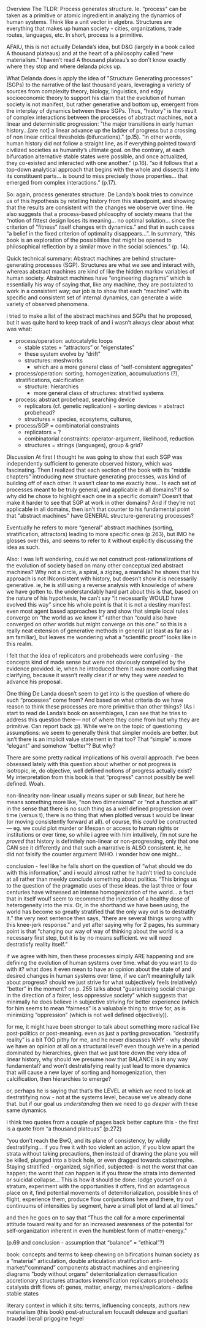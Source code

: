 Overview
The TLDR: Process generates structure.
Ie. “process" can be taken as a primitive or atomic ingredient in analyzing the dynamics of human systems. Think like a unit vector in algebra. Structures are everything that makes up human society - cities, organizations, trade routes, languages, etc.  In short, process is a primitive.

AFAIU, this is not actually Delanda’s idea, but D&G (largely in a book called A thousand plateaus) and at the heart of a philosophy called “new materialism.” I haven’t read A thousand plateau’s so don’t know exactly where they stop and where delanda picks up.

What Delanda does is apply the idea of "Structure Generating processes" (SGPs) to the narrative of the last thousand years, leveraging a variety of sources from complexity theory, biology, linguistics, and edgy socioeconomic theory to support his claim that the evolution of human society is not manifest, but rather generative and bottom up, emergent from the interplay of dynamics between these SGPs. Thus, “history" is the result of complex interactions between the processes of abstract machines, not a linear and deterministic progression: "the major transitions in early human history…[are not] a linear advance up the ladder of progress but a crossing of non linear critical thresholds (bifurcations).” (p.15). “in other words, human history did not follow a straight line, as if everything pointed toward civilized societies as humanity’s ultimate goal. on the contrary, at each bifurcation alternative stable states were possible, and once actualized, they co-existed and interacted with one another.” (p.16). “so it follows that a top-down analytical approach that begins with the whole and dissects it into its constituent parts… is bound to miss precisely those properties… that emerged from complex interactions.” (p.17).

So: again, process generates structure. De Landa’s book tries to convince us of this hypothesis by retelling history from this standpoint, and showing that the results are consistent with the changes we observe over time. He also suggests that a process-based philosophy of society means that the “notion of fittest design loses its meaning… no optimal solution… since the criterion of “fitness” itself changes with dynamics.” and that in such cases “a belief in the fixed criterion of optimality disappears…”.  In summary, “this book is an exploration of the possibilities that might be opened to philosophical reflection by a similar move in the social sciences.” (p. 14).

Quick technical summary:
Abstract machines are behind structure-generating processes (SGP). Structures are what we see and interact with, whereas abstract machines are kind of like the hidden markov variables of human society. Abstract machines have “engineering diagrams” which is essentially his way of saying that, like any machine, they are postulated to work in a consistent way; our job is to show that each “machine” with its specific and consistent set of internal dynamics, can generate a wide variety of observed phenomena.

i tried to make a list of the abstract machines and SGPs that he proposed, but it was quite hard to keep track of and i wasn’t always clear about what was what:

- process/operation: autocatalytic loops
    - stable states = “attractors” or “eigenstates"
    - these system evolve by “drift"
    - structures: meshworks
        - which are a more general class of “self-consistent aggregates"
- process/operation: sorting, homogenization, accumuluations (?), stratifications, calcification
    - structure: hierarchies
        - more general class of structures: stratified systems
- process: abstract probehead, searching device
    - replicators (cf. genetic replication) + sorting devices = abstract probehead?
    - structures = species, ecosytems, cultures,
- process/SGP = combinatorial constraints
    - replicators = ?
    - combinatorial constraints: operator-argument, likelihood, reduction
    - structures = strings (languages), group & grid?


Discussion
At first I thought he was going to show that each SGP was independently sufficient to generate observed history, which was fascinating. Then I realized that each section of the book with its "middle chapters” introducing new structure generating processes, was kind of building off of each other. It wasn’t clear to me exactly how... Is each set of processes meant to be truly general, and applicable in all domains? If so why did he chose to highlight each one in a specific domain? Doesn’t that make it harder to see that SGP at work in other domains? And if they’re not applicable in all domains, then isn't that counter to his fundamental point that "abstract machines" have GENERAL structure-generating processes?

Eventually he refers to more “general" abstract machines (sorting, stratification, attractors) leading to more specific ones (p.263), but IMO he glosses over this, and seems to refer to it without explicitly discussing the idea as such.

Also: I was left wondering, could we not construct post-rationalizations of the evolution of society based on many other conceptualized abstract machines? Why not a circle, a spiral, a zigzag, a mandala? he shows that his approach is not INconsistent with history, but doesn’t show it is necessarily generative. ie, he is still using a reverse analysis with knowledge of where we have gotten to. the understandably hard part about this is that, based on the nature of his hypothesis, he can’t say “it necessarily WOULD have evolved this way” since his whole point is that it is not a destiny manifest. even most agent based approaches try and show that simple local rules converge on “the world as we know it” rather than “could also have converged on other worlds but might converge on this one.” so this is a really neat extension of generative methods in general (at least as far as i am familiar), but leaves me wondering what a “scientific proof” looks like in this realm.

I felt that the idea of replicators and probeheads were confusing - the concepts kind of made sense but were not obviously compelled by the evidence provided. ie, when he introduced them it was more confusing that clarifying, because it wasn’t really clear if or why they were *needed* to advance his proposal.

One thing De Landa doesn’t seem to get into is the question of where do such “processes" come from? And based on what criteria do we have reason to think these processes are more primitive than other things? (As i start to read de Landa’s book on assemblages, I can see that he tries to address this question there— not of where they come from but why they are primitive. Can report back :p). While we’re on the topic of questioning assumptions: we seem to generally think that simpler models are better. but isn’t there is an implicit value statement in that too? That “simple” is more “elegant” and somehow “better”? But why?

There are some pretty radical implications of his overall approach. I’ve been obsessed lately with this question about whether or not progress is isotropic, ie, do objective, well defined notions of progress actually exist? My interpretation from this book is that “progress" cannot possibly be well defined. Woah.

non-linearity
non-linear usually means super or sub linear, but here he means something more like, “non two dimensional” or “not a function at all” in the sense that there is no such thing as a well defined progression over time (versus t), there is no thing that when plotted versus t would be linear (or moving consistently forward at all). of course, this *could* be constructed— eg. we could plot murder or lifespan or access to human rights or institutions or over time, so while i agree with him intuitively, i’m not sure he *proved* that history is definitely non-linear or non-progressing, only that one CAN see it differently and that such a narrative is ALSO consistent. ie, he did not falsify the counter argument IMHO. i wonder how one might...

conclusion - feel like he falls short on the question of “what should we do with this information,” and i would almost rather he hadn’t tried to conclude at all rather than meekly conclude something about politics. “This brings us to the question of the pragmatic uses of these ideas. the last three or four centuries have witnessed an intense homogenization of the world… a fact that in itself woulf seem to recommend the injection of a healthy dose of heterogeneity into the mix. Or, in the shorthand we have been using, the world has become so greatly stratified that the only way out is to destratify it.” the very next sentence then says, “there are several things wrong with this knee-jerk response.” and yet after saying why for 2 pages, his summary point is that “changing our way of way of thinking about the world is a necessary first step, but it is by no means sufficient. we will need destratisfy reality itself.”

if we agree with him, then these processes simply ARE happening and are defining the evolution of human systems over time. what do you want to do with it? what does it even mean to have an opinion about the state of and desired changes in human systems over time, if we can’t meaningfully talk about progress? should we just strive for what subjectively feels (relatively) “better” in the moment? on p. 255 talks about “guaranteeing social change in the direction of a fairer, less oppressive society” which suggests that minimally he does believe in subjective striving for better experience (which for him seems to mean “fairness” is a valuabale thing to strive for, as is minimizing “oppression” (which is not well defined objectively)).

for me, it might have been stronger to talk about something more radical like post-politics or post-meaning. even as just a parting provocation. “destratify reality” is a bit TOO pithy for me, and he never discusses WHY - why should we have an opinion at all on a structural level? even though we’re in a period dominated by hierarchies, given that we just tore down the very idea of linear history, why should we presume now that BALANCE is in any way fundamental? and won’t destratisfying reality just lead to more dynamics that will cause a new layer of sorting and homogenization, then calcification, then hierarchies to emerge?

or, perhaps he is saying that that’s the LEVEL at which we need to look at destratifying now - not at the systems level, because we’ve already done that. but if our goal us *understanding* then we need to go *deeper* with these same dynamics.

i think two quotes from a couple of pages back better capture this - the first is a quote from “a thousand plateuas” (p.272)

“you don’t reach the BwO, and its plane of consistency, by wildly destratifying… if you free it with too violent an action, if you blow apart the strata without taking precautions, then instead of drawing the plane you will be killed, plunged into a black hole, or even dragged towards catastrophe. Staying stratified - organized, signified, subjected- is not the worst that can happen; the worst that can happen is if you throw the strata into demented or suicidal collapse… This is how it should be done: lodge yourself on a stratum, experiment with the opportunities it offers, find an adantageous place on it, find potential movements of deterritorialization, possible lines of flight, experience them, produce flow conjunctions here and there, try out continuums of intensities by segment, have a small plot of land at all times."

and then he goes on to say that “Thus the call for a more experimental attitude toward reality and for an increased awareness of the potential for self-organization inherent in even the humblest form of matter-energy."

(p.69 and conclusion - assumption that “balance” = “ethical”?)

book: concepts and terms to keep chewing on
bifircations
human society as a “material"
articulation, double articulation
stratification
anti-market/“command” components
abstract machines and engineering diagrams
"body without organs"
deterritorialization
demassification
accretionary structures
attractors
intensification
replicators
probeheads
catalysts
drift
flows of: genes, matter, energy, memes/replicators - define stable states

literary context in which it sits: terms, influencing concepts, authors
new materialism (this book)
post-structuralism
foucault
deleuze and guattari
braudel
iberall
prigogine
hegel